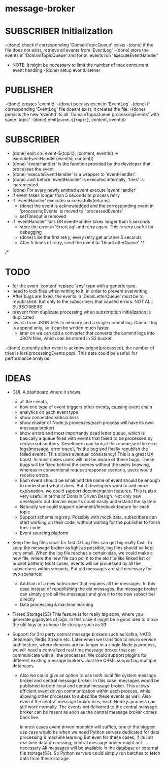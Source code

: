 # message-broker

# SUBSCRIBER Initialization
-(done) check if corresponding 'DomainTopicQueue' exists
-(done) if the file does not exist, retrieve all events from 'EventLog'
-(done) store the events in 'DomainTopicQueue' and for all events run 'executeEventHandler'
- NOTE: it might be necessary to limit the number of max concurrent event handling
-(done) setup eventListener



# PUBLISHER
-(done) creates 'eventId'
-(done) persists event in 'EventLog'
-(done) if corresponding 'EventLog' file doesnt exist, it creates the file.
-(done) persists the new 'eventId' to all 'DomainTopicQueue.processingEvents' with same 'topic'
-(done) emit(`event-${topic}`, content, eventId)


# SUBSCRIBER
- (done) emit.on(`event-${topic}, (content, eventId) => executeEventHandler(eventId, content))
- (done) 'eventHandler' is the function provided by the developer that processes the event
- (done) 'executeEventHandler' is a wrapper to 'eventHandler'.
- (done) Just before 'eventHandler' is executed internally, 'tries' is incremented
- (done) For every newly emitted event execute 'eventHandler'
- if event takes longer than 5 seconds to process retry
- if 'eventHandler' executes successfully(returns)
    - (done) the event is acknowledged and the corresponding event in 'processingEvents' is moved to "processedEvents"
    - setTimeout is removed
- if 'eventHandler' fails OR eventHandler takes longer than 5 seconds
    - store the error in 'ErrorLog' and retry again. This is very useful for debugging
    - (done) Like the first retry, every retry get another 5 seconds
    - After 5 times of retry, send the event to 'DeadLetterQueue'
*/

/*

# TODO
- for the event 'content' replace 'any' type with a generic type.
- need to lock files when writing to it, in order to prevent overwriting
- After bugs are fixed, the events in 'DeadLetterQueue' must be to republished. But only to the subscribers that caused errors. NOT ALL SUBSCRIBERS
- prevent from duplicate processing when subscription initialization is duplicated
- switch from JSON files to memory and a single commit log. 
  Commit log is append only, so it can be written much faster.
  - later on we can add a converter that converts the commit logs into JSON files, which can be stored in S3 bucket.

-(done) currently after event is acknowledged(processed), the number of tries is lost(processingEvents pop). This data could be usefull for performance analysis

# IDEAS
- GUI. A dashboard where it shows:
  - all the events, 
  - how one type of event triggers other events, causing event chain
  - analytics on each event type
  - show connected subscribers
  - show cluster of Node.js processes(each process will have its own message broker)
  - show errors and most importantly dead letter queue, which is basically a queue filled with events
    that failed to be processed by certain subscribers. 
    Developers can look at this queue,see the error logs(message, error trace), fix the bug
    and finally republish the failed events. This allows eventual consistency!
    This is a great UX boost. In most cases users will not be aware of these bugs. 
    These bugs will be fixed behind the scenes without the users knowing,
    whereas in conventional request/response scenario, users would receive errors.
  - Each event should be small and the name of event should be enough to understand what it does.
    But if developers want to add more explanation, we could support documentation features.
    This is also very useful in terms of Domain Driven Design.
    Not only new developers but domain experts could easily understand the system
  - Naturally we could support comment/feedback feature for each topic
  - Support schema registry. Possibly with mock data, subscribers can start working on their code,
    without waiting for the publisher to finish their code.
  - Event sourcing platform

- Keep the log files small for fast IO
  Log files can get big really fast. To keep the message broker as light as possible,
  log files should be kept very small. When the log file reaches a certain size, we could make a new file,
  where the new file can point to the old file(like linked list or bucket pattern)
  Most cases, events will be processed by all the subscribers within seconds.
  But old messages are still necessary for two scenarios:
  - Addition of a new subscriber that requires all the messages. 
    In this case instead of republishing the old messages, the message broker can simply grab all the messages
    and give it to the new subscriber directly
  - Data processing & machine learning

- Tiered Storage(S3)
  This feature is for really big apps, where you generate gigabytes of logs. 
  In this case it might be a good idea to move the old logs to a cheap file storage such as S3

- Support for 3rd party central message brokers such as Kafka, NATS Jetstream, Redis Stream etc.
  Later when we transition to micro service architecture, where domains are no longer in a single Node.js process,
  we will need a centralized real time message broker that can communicate with all the processes.
  We could support plugins for different existing message brokers.
  Just like ORMs supporting multiple databases.
  - Also we could give an option to use both local file system message broker and central message broker. 
    In this case, messages would be published to both local and central message broker.
    This allows efficient event driven communication within each process, 
    while allowing other processes to subscribe these events as well.
    Also even if the central message broker dies, each Node.js process can still work normally.
    The events not delivered to the central message broker can be resent as soon as the central message broker comes back live.
    
    In most cases event driven monolith will suffice, one of the biggest use case would be when we need Python servers dedicated for data processing & machine learning
    But even for these cases, if its not real time data processing, central message broker might not necessary
    All messages will be available in the database or external file storage(S3).
    So Python servers could simply run batches to fetch data from these storage.
